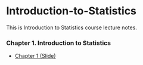 # Introduction-to-Statistics

This is Introduction to Statistics course lecture notes. 

### Chapter 1. Introduction to Statistics

* [Chapter 1 (Slide)](https://github.com/Yebelay/Introduction-to-Statistics/blob/main/CHAPTER%20ONE.pdf)
